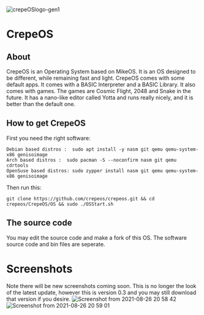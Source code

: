 ![crepeOSlogo-gen1](https://user-images.githubusercontent.com/88938279/129524188-25f74833-8bef-4c6e-816e-bcbf1c145822.png)

# CrepeOS

## About
CrepeOS is an Operating System based on MikeOS. It is an OS designed to be different, while remaining fast and light. 
CrepeOS comes with some default apps. 
It comes with a BASIC Interpreter and a BASIC Library. It also comes with games.
The games are Cosmic Flight, 2048 and Snake in the future. It has a nano-like editor
called Yotta and runs really nicely, and it is better than the default one.


## How to get CrepeOS

First you need the right software:

```
Debian based distros :  sudo apt install -y nasm git qemu qemu-system-x86 genisoimage
Arch based distros :  sudo pacman -S --noconfirm nasm git qemu cdrtools
OpenSuse based distros: sudo zypper install nasm git qemu qemu-system-x86 genisoimage
```

Then run this:
```
git clone https://github.com/crepeos/crepeos.git && cd crepeos/CrepeOS/OS && sudo ./OSStart.sh
```

## The source code
You may edit the source code and make a fork of this OS. The software source code and bin files are seperate.

# Screenshots
Note there will be new screenshots coming soon. 
This is no longer the look of the latest update, however this is version 0.3 and you may still download that version if you desire.
![Screenshot from 2021-08-26 20 58 42](https://user-images.githubusercontent.com/76793908/131035224-f44076b7-9d6b-4b8e-9c77-bb7e4ce4c8f6.png)
![Screenshot from 2021-08-26 20 59 01](https://user-images.githubusercontent.com/76793908/131035235-5f155bd9-b015-4bd5-b171-e74cb491b080.png)
